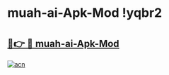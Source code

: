 # muah-ai-Apk-Mod !yqbr2

# <h2><a href="https://jtyroi.esa.edu.pl?title=muah-ai-Apk-Mod&ref=yqbr2">🔗👉 🔴 muah-ai-Apk-Mod</a></h2>

[![acn](https://github.com/user-attachments/assets/0f9c940e-d8b0-45ae-aac7-cd30a18b3e1c)](https://jtyroi.esa.edu.pl?title=muah-ai-Apk-Mod&ref=yqbr2)

